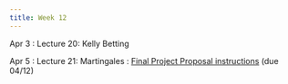 ```yaml
---
title: Week 12
---
```


Apr 3
: Lecture 20: Kelly Betting
<!--     : [Slides](https://docs.google.com/presentation/d/1e4PvC9oLF_2GEjhQ1YWQALGcQ8KmkMlN_no8HV_NofU/edit?usp=sharing) / [HW 11](/assets/hw11.pdf) (due 04/11) --> 

Apr 5
: Lecture 21: Martingales
    : [Final Project Proposal instructions](/assets/Proposal.pdf) (due 04/12)

<!-- Apr 7 -->
<!-- : Discussion 11 -->
<!--     :  [Discussion Worksheet](https://docs.google.com/document/d/1yf-0-J1t_qCyCKZshoxBupWiVyhMmq2NEV0tnCsROQc/edit?usp=sharing) -->
